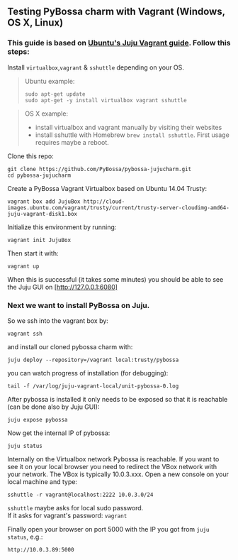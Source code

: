 ## Testing PyBossa charm with Vagrant (Windows, OS X, Linux)

### This guide is based on [Ubuntu's Juju Vagrant guide](https://juju.ubuntu.com/docs/config-vagrant.html). Follow this steps:

Install `virtualbox`,`vagrant` & `sshuttle` depending on your OS.

> Ubuntu example:
> ```
> sudo apt-get update 
> sudo apt-get -y install virtualbox vagrant sshuttle
> ```

> OS X example:
>
> * install virtualbox and vagrant manually by visiting their websites
> * install sshuttle with Homebrew `brew install sshuttle`. First usage requires maybe a reboot.

Clone this repo:
```
git clone https://github.com/PyBossa/pybossa-jujucharm.git
cd pybossa-jujucharm
```
 
Create a PyBossa Vagrant Virtualbox based on Ubuntu 14.04 Trusty:
```
vagrant box add JujuBox http://cloud-images.ubuntu.com/vagrant/trusty/current/trusty-server-cloudimg-amd64-juju-vagrant-disk1.box
```
 
Initialize this environment by running:
```
vagrant init JujuBox
```

Then start it with:
```
vagrant up
```

When this is successful (it takes some minutes) you should be able to see the Juju GUI on [http://127.0.0.1:6080]

### Next we want to install PyBossa on Juju.

So we ssh into the vagrant box by:
```
vagrant ssh
```
and install our cloned pybossa charm with:
```
juju deploy --repository=/vagrant local:trusty/pybossa
```
you can watch progress of installation (for debugging):
```
tail -f /var/log/juju-vagrant-local/unit-pybossa-0.log
```

After pybossa is installed it only needs to be exposed so that it is reachable (can be done also by Juju GUI):
```
juju expose pybossa
```

Now get the internal IP of pybossa:
```
juju status
```

Internally on the Virtualbox network Pybossa is reachable. If you want to see it on your local browser you need to redirect the VBox network with your network. The VBox is typically 10.0.3.xxx. Open a new console on your local machine and type:
```
sshuttle -r vagrant@localhost:2222 10.0.3.0/24
```
`sshuttle` maybe asks for local sudo password.  
If it asks for vagrant's password: `vagrant`

Finally open your browser on port 5000 with the IP you got from `juju status`, e.g.:
```
http://10.0.3.89:5000
```